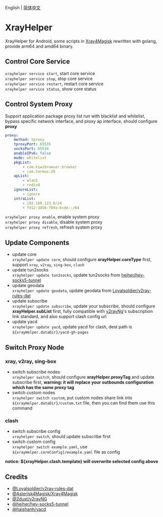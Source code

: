 English | [简体中文](README_zh_CN.md)  

# XrayHelper  
XrayHelper for Android, some scripts in [Xray4Magisk](https://github.com/Asterisk4Magisk/Xray4Magisk) rewritten with golang, provide arm64 and amd64 binary.  

## Control Core Service  
`xrayhelper service start`, start core service  
`xrayhelper service stop`, stop core service  
`xrayhelper service restart`, restart core service  
`xrayhelper service status`, show core status  

## Control System Proxy  
Support application package proxy list run with blacklist and whitelist, bypass specific network interface, and proxy ap interface, should configure **proxy**  
```yaml
proxy:
    method: tproxy
    tproxyPort: 65535
    socksPort: 65534
    enableIPv6: false
    mode: whitelist
    pkgList:
        - com.kiwibrowser.browser
        - com.termux:20
    apList:
        - wlan2
        - rndis0
    ignoreList:
        - ignore
    intraList:
        - 192.168.123.0/24
        - fd12:3456:789a:bcde::/64
```
`xrayhelper proxy enable`, enable system proxy  
`xrayhelper proxy disable`, disable system proxy  
`xrayhelper proxy refresh`, refresh system proxy  

## Update Components  
- update core  
  `xrayhelper update core`, should configure **xrayHelper.coreType** first, support `xray`, `v2ray`, `sing-box`, `clash`  
- update tun2socks  
  `xrayhelper update tun2socks`, update tun2socks from [heiher/hev-socks5-tunnel](https://github.com/heiher/hev-socks5-tunnel)  
- update geodata  
  `xrayhelper update geodata`, update geodata from [Loyalsoldier/v2ray-rules-dat](https://github.com/Loyalsoldier/v2ray-rules-dat)  
- update subscribe  
  `xrayhelper update subscribe`, update your subscribe, should configure **xrayHelper.subList** first, fully compatible with [v2rayNg](https://github.com/2dust/v2rayNG)'s subscription link standard, and also support clash config url  
- update yacd  
  `xrayhelper update yacd`, update yacd for clash, dest path is `${xrayHelper.dataDir}/yacd-gh-pages`

## Switch Proxy Node  
### xray, v2ray, sing-box  
- switch subscribe nodes  
  `xrayhelper switch`, should configure **xrayHelper.proxyTag** and update subscribe first, **warning: it will replace your outbounds configuration which has the same proxy tag**
- switch custom nodes  
  `xrayhelper switch custom`, put custom nodes share link into `${xrayHelper.dataDir}/custom.txt` file, then you can find them use this command

### clash  
- switch subscribe config  
  `xrayhelper switch`, should update subscribe first  
- switch custom config  
  `xrayhelper switch example.yaml`, use `${xrayHelper.coreConfig}/example.yaml` file as config  

**notice: ${xrayHelper.clash.template} will overwrite selected config above**  

## Credits  
- [@Loyalsoldier/v2ray-rules-dat](https://github.com/Loyalsoldier/v2ray-rules-dat)
- [@Asterisk4Magisk/Xray4Magisk](https://github.com/Asterisk4Magisk/Xray4Magisk)
- [@2dust/v2rayNG](https://github.com/2dust/v2rayNG)
- [@heiher/hev-socks5-tunnel](https://github.com/heiher/hev-socks5-tunnel)
- [@haishanh/yacd](https://github.com/haishanh/yacd)
